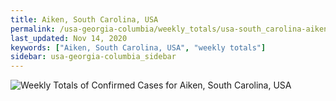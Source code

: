 ```yaml
---
title: Aiken, South Carolina, USA
permalink: /usa-georgia-columbia/weekly_totals/usa-south_carolina-aiken-weekly_totals.html
last_updated: Nov 14, 2020
keywords: ["Aiken, South Carolina, USA", "weekly totals"]
sidebar: usa-georgia-columbia_sidebar
---
```


![Weekly Totals of Confirmed Cases for Aiken, South Carolina, USA](/covid_tracker/images/graphs/usa-south_carolina-aiken-weekly_totals_graph.png)
